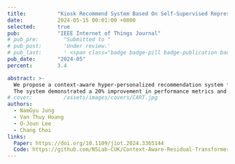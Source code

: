 ```yaml
---
title:          "Kiosk Recommend System Based On Self-Supervised Representation Learning of User Behaviors in Offline Retail"
date:           2024-05-15 00:01:00 +0800
selected:       true
pub:            "IEEE Internet of Things Journal"
# pub_pre:        "Submitted to "
# pub_post:       'Under review.'
# pub_last:       ' <span class="badge badge-pill badge-publication badge-success">Spotlight</span>'
pub_date:       "2024-05"
percent:        3.4

abstract: >-
  We propose a context-aware hyper-personalized recommendation system for kiosk IoT devices, addressing data imbalance across domains with an efficient self-supervised learning method.
  The system demonstrated a 20% improvement in performance metrics and an additional 0.8% gain with self-supervised learning, ensuring high-quality recommendations and optimal resource usage.
# cover:          /assets/images/covers/CART.jpg
authors:
  - NamGyu Jung
  - Van Thuy Hoang
  - O-Joun Lee
  - Chang Choi
links:
  Paper: https://doi.org/10.1109/jiot.2024.3365144
  Code: https://github.com/NSLab-CUK/Context-Aware-Residual-Transformer
---
```

